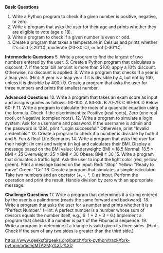 **Basic Questions**
1. Write a Python program to check if a given number is positive, negative, or zero.
2. Write a program that asks the user for their age and prints whether they are eligible to vote (age ≥ 18).
3. Write a program to check if a given number is even or odd.
4. Create a program that takes a temperature in Celsius and prints whether it's cold (<20°C), moderate (20-30°C), or hot (>30°C).

**Intermediate Questions**
5. Write a program to find the largest of two numbers entered by the user.
6. Create a Python program that calculates a discount:
7. If the total bill amount is more than $100, apply a 10% discount.
Otherwise, no discount is applied.
8. Write a program that checks if a year is a leap year. (Hint: A year is a leap year if it is divisible by 4, but not by 100, unless it is divisible by 400.)
9. Create a program that asks the user for three numbers and prints the smallest number.

**Advanced Questions**
10. Write a program that takes an exam score as input and assigns grades as follows:
90-100: A
80-89: B
70-79: C
60-69: D
Below 60: F
11. Write a program to calculate the roots of a quadratic equation using the formula. Check if the discriminant is:
Positive (real roots),
Zero (one real root), or
Negative (complex roots).
12. Write a program to simulate a login system:
Ask for a username and password.
If the username is admin and the password is 1234, print "Login successful."
Otherwise, print "Invalid credentials."
13. Create a program to check if a number is divisible by both 3 and 5.
Fun & Real-Life Scenarios
14. Write a program that asks the user for their height (in cm) and weight (in kg) and calculates their BMI. Display a message based on the BMI value:
Underweight: BMI < 18.5
Normal: 18.5 ≤ BMI < 25
Overweight: 25 ≤ BMI < 30
Obese: BMI ≥ 30
15. Write a program that simulates a traffic light:
Ask the user to input the light color (red, yellow, green).
Print a message based on the input:
Red: "Stop"
Yellow: "Ready to move"
Green: "Go"
16. Create a program that simulates a simple calculator:
Take two numbers and an operator (+, -, *, /) as input.
Perform the operation and print the result.
Handle division by zero with an appropriate message.

**Challenge Questions**
17. Write a program that determines if a string entered by the user is a palindrome (reads the same forward and backward).
18. Write a program that asks the user for a number and prints whether it is a "Perfect Number." (Hint: A perfect number is a number whose sum of divisors equals the number itself, e.g., 6: 1 + 2 + 3 = 6.)
Implement a program that checks if a number is part of the Fibonacci sequence.
19. Write a program to determine if a triangle is valid given its three sides. (Hint: Check if the sum of any two sides is greater than the third side.)


https://www.geeksforgeeks.org/batch/fork-python/track/fork-python/article/MTA2Mg%3D%3D